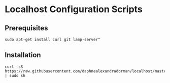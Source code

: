 # Localhost Configuration Scripts

## Prerequisites

```
sudo apt-get install curl git lamp-server^
```

## Installation

```
curl -sS https://raw.githubusercontent.com/daphnealexandradorman/localhost/master/install | sudo sh
```
